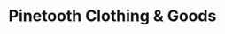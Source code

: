 ---
title: "Pinetooth Clothing & Goods"
url: /winthrop/pinetooth-clothing-and-goods/
shop: clothes
---